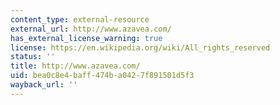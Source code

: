 ```yaml
---
content_type: external-resource
external_url: http://www.azavea.com/
has_external_license_warning: true
license: https://en.wikipedia.org/wiki/All_rights_reserved
status: ''
title: http://www.azavea.com/
uid: bea0c8e4-baff-474b-a042-7f891501d5f3
wayback_url: ''
---
```

